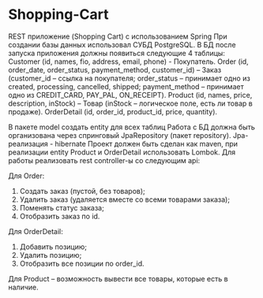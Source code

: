 # Shopping-Cart
REST приложение (Shopping Cart) с использованием Spring
При создании базы данных использовал СУБД PostgreSQL. В БД после запуска приложения должны появиться следующие 4 таблицы:
Customer (id, names, fio, address, email, phone) - Покупатель.
Order (id, order_date, order_status, payment_method, customer_id) – Заказ (customer_id – ссылка на покупателя; 
order_status – принимает одно из created, processing, cancelled, shipped; payment_method – принимает одно из CREDIT_CARD, PAY_PAL, ON_RECEIPT).
Product (id, names, price, description, inStock) – Товар (inStock – логическое поле, есть ли товар в продаже).
OrderDetail (id, order_id, product_id, price, quantity).

В пакете model создать entity для всех таблиц
Работа с БД должна быть организована через спринговый JpaRepository (пакет repository). Jpa-реализация - hibernate
Проект должен быть сделан как maven, при реализации entity Product и OrderDetail использовать Lombok.
Для работы реализовать rest controller-ы со следующим api:

Для Order:
1) Создать заказ (пустой, без товаров);
2) Удалить заказ (удаляется вместе со всеми товарами заказа);
3) Поменять статус заказа;
4) Отобразить заказ по id.

Для OrderDetail:
1) Добавить позицию;
2) Удалить позицию;
3) Отобразить все позиции по order_id.

Для Product – возможность вывести все товары, которые есть в наличие.

